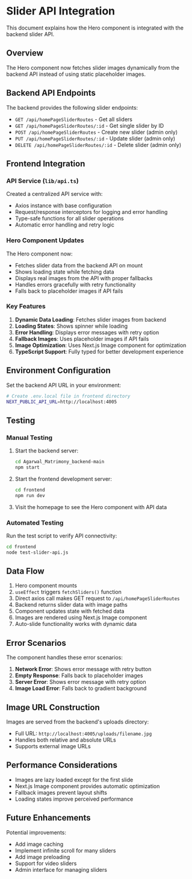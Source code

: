 # Slider API Integration

This document explains how the Hero component is integrated with the backend slider API.

## Overview

The Hero component now fetches slider images dynamically from the backend API instead of using static placeholder images.

## Backend API Endpoints

The backend provides the following slider endpoints:

- `GET /api/homePageSliderRoutes` - Get all sliders
- `GET /api/homePageSliderRoutes/:id` - Get single slider by ID
- `POST /api/homePageSliderRoutes` - Create new slider (admin only)
- `PUT /api/homePageSliderRoutes/:id` - Update slider (admin only)
- `DELETE /api/homePageSliderRoutes/:id` - Delete slider (admin only)

## Frontend Integration

### API Service (`lib/api.ts`)

Created a centralized API service with:
- Axios instance with base configuration
- Request/response interceptors for logging and error handling
- Type-safe functions for all slider operations
- Automatic error handling and retry logic

### Hero Component Updates

The Hero component now:
- Fetches slider data from the backend API on mount
- Shows loading state while fetching data
- Displays real images from the API with proper fallbacks
- Handles errors gracefully with retry functionality
- Falls back to placeholder images if API fails

### Key Features

1. **Dynamic Data Loading**: Fetches slider images from backend
2. **Loading States**: Shows spinner while loading
3. **Error Handling**: Displays error messages with retry option
4. **Fallback Images**: Uses placeholder images if API fails
5. **Image Optimization**: Uses Next.js Image component for optimization
6. **TypeScript Support**: Fully typed for better development experience

## Environment Configuration

Set the backend API URL in your environment:

```bash
# Create .env.local file in frontend directory
NEXT_PUBLIC_API_URL=http://localhost:4005
```

## Testing

### Manual Testing

1. Start the backend server:
   ```bash
   cd Agarwal_Matrimony_backend-main
   npm start
   ```

2. Start the frontend development server:
   ```bash
   cd frontend
   npm run dev
   ```

3. Visit the homepage to see the Hero component with API data

### Automated Testing

Run the test script to verify API connectivity:

```bash
cd frontend
node test-slider-api.js
```

## Data Flow

1. Hero component mounts
2. `useEffect` triggers `fetchSliders()` function
3. Direct axios call makes GET request to `/api/homePageSliderRoutes`
4. Backend returns slider data with image paths
5. Component updates state with fetched data
6. Images are rendered using Next.js Image component
7. Auto-slide functionality works with dynamic data

## Error Scenarios

The component handles these error scenarios:

1. **Network Error**: Shows error message with retry button
2. **Empty Response**: Falls back to placeholder images
3. **Server Error**: Shows error message with retry option
4. **Image Load Error**: Falls back to gradient background

## Image URL Construction

Images are served from the backend's uploads directory:
- Full URL: `http://localhost:4005/uploads/filename.jpg`
- Handles both relative and absolute URLs
- Supports external image URLs

## Performance Considerations

- Images are lazy loaded except for the first slide
- Next.js Image component provides automatic optimization
- Fallback images prevent layout shifts
- Loading states improve perceived performance

## Future Enhancements

Potential improvements:
- Add image caching
- Implement infinite scroll for many sliders
- Add image preloading
- Support for video sliders
- Admin interface for managing sliders
